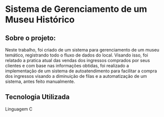 # Sistema de Gerenciamento de um Museu Histórico

## Sobre o projeto:
Neste trabalho, foi criado de um sistema para gerenciamento de um museu temático, registrando todo o fluxo de dados do local. Visando isso, foi relatado a pratica atual das vendas dos ingressos comprados por seus clientes e com base nas informações obtidas, foi realizado a implementação de um sistema de autoatendimento para facilitar a compra dos ingressos visando a diminuição de filas e a automatização de um sistema, antes feito manualmente.

## Tecnologia Utilizada
Linguagem C
